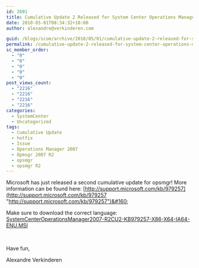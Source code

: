 ```yaml
---
id: 2601
title: Cumulative Update 2 Released for System Center Operations Manager 2007 R2 opsmgr
date: 2010-05-01T08:34:32+10:00
author: alexandre@verkinderen.com

guid: /blogs/scom/archive/2010/05/01/cumulative-update-2-released-for-system-center-operations-manager-2007-r2-opsmgr.aspx
permalink: /cumulative-update-2-released-for-system-center-operations-manager-2007-r2-opsmgr-2/
sc_member_order:
  - "0"
  - "0"
  - "0"
  - "0"
  - "0"
post_views_count:
  - "2216"
  - "2216"
  - "2216"
  - "2216"
categories:
  - SystemCenter
  - Uncategorized
tags:
  - Cumulative Update
  - hotfix
  - Issue
  - Operations Manager 2007
  - Opmsgr 2007 R2
  - opsmgr
  - opsmgr R2
---
```

Microsoft has just released a second cumulative update for opsmgr! More information can be found here: [http://support.microsoft.com/kb/979257](http://support.microsoft.com/kb/979257 "http://support.microsoft.com/kb/979257")&#160;

Make sure to download the correct language: [SystemCenterOperationsManager2007-R2CU2-KB979257-X86-X64-IA64-ENU.MSI](http://www.microsoft.com/downloads/details.aspx?FamilyID=61714687-668a-46e4-b127-ad8519594351&displaylang=en) 

&#160;

Have fun,

Alexandre Verkinderen
